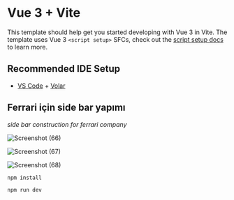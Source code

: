 # Vue 3 + Vite

This template should help get you started developing with Vue 3 in Vite. The template uses Vue 3 `<script setup>` SFCs, check out the [script setup docs](https://v3.vuejs.org/api/sfc-script-setup.html#sfc-script-setup) to learn more.

## Recommended IDE Setup

- [VS Code](https://code.visualstudio.com/) + [Volar](https://marketplace.visualstudio.com/items?itemName=Vue.volar)

## Ferrari için side bar yapımı 
*side bar construction for ferrari company*

![Screenshot (66)](https://user-images.githubusercontent.com/76417507/208303184-e1a8ffce-ca98-4f1c-8e73-21a081af8ebf.png)

![Screenshot (67)](https://user-images.githubusercontent.com/76417507/208303190-901a44af-15e7-4c5c-8273-88dd316aef47.png)

![Screenshot (68)](https://user-images.githubusercontent.com/76417507/208303194-72cbae72-a00d-4486-b148-173a5e854d59.png)

`npm install`

`npm run dev`
